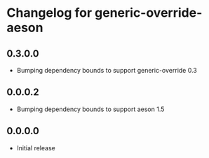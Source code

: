 # Changelog for generic-override-aeson

## 0.3.0.0

* Bumping dependency bounds to support generic-override 0.3

## 0.0.0.2

* Bumping dependency bounds to support aeson 1.5

## 0.0.0.0

* Initial release
